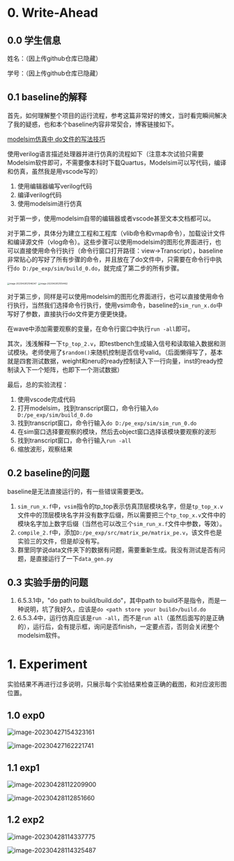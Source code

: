 # 0. Write-Ahead

## 0.0 学生信息

姓名：（因上传github仓库已隐藏）

学号：（因上传github仓库已隐藏）

## 0.1 baseline的解释

首先，如何理解整个项目的运行流程，参考这篇非常好的博文，当时看完瞬间解决了我的疑惑，也和本个baseline内容非常契合，博客链接如下。

[modelsim仿真中 do文件的写法技巧](https://blog.csdn.net/wordwarwordwar/article/details/80445775)

使用verilog语言描述处理器并进行仿真的流程如下（注意本次试验只需要Modelsim软件即可，不需要像本科时下载Quartus，Modelsim可以写代码，编译和仿真，虽然我是用vscode写的）

1. 使用编辑器编写verilog代码
2. 编译verilog代码
3. 使用modelsim进行仿真

对于第一步，使用modelsim自带的编辑器或者vscode甚至文本文档都可以。

对于第二步，具体分为建立工程和工程库（vlib命令和vmap命令），加载设计文件和编译源文件（vlog命令）。这些步骤可以使用modelsim的图形化界面进行，也可以直接使用命令行执行（命令行窗口打开路径：view->Transcript），baseline非常贴心的写好了所有步骤的命令，并且放在了do文件中，只需要在命令行中执行`do D:/pe_exp/sim/build_0.do`，就完成了第二步的所有步骤。

<img src="./images/report/image-20230428121046347.png" alt="image-20230428121046347" style="zoom:33%;" />

<img src="./images/report/image-20230428121054462.png" alt="image-20230428121054462" style="zoom:33%;" />

对于第三步，同样是可以使用modelsim的图形化界面进行，也可以直接使用命令行执行，当然我们选择命令行执行，使用vsim命令，baseline的`sim_run_x.do`中写好了参数，直接执行do文件更方便更快捷。

在wave中添加需要观察的变量，在命令行窗口中执行`run -all`即可。

其次，浅浅解释一下`tp_top_2.v`，即testbench生成输入信号和读取输入数据和测试模块。老师使用了`$random()`来随机控制是否信号valid。（后面懒得写了，基本就是四套测试数据，weight和neru的ready控制读入下一行向量，inst的ready控制读入下一个矩阵，也即下一个测试数据）

最后，总的实验流程：

1. 使用vscode完成代码
2. 打开modelsim，找到transcript窗口，命令行输入`do D:/pe_exp/sim/build_0.do `
3. 找到transcript窗口，命令行输入`do D:/pe_exp/sim/sim_run_0.do `
4. 在sim窗口选择要观察的模块，然后去object窗口选择该模块要观察的波形
5. 找到transcript窗口，命令行输入`run -all `
6. 缩放波形，观察结果

## 0.2 baseline的问题

baseline是无法直接运行的，有一些错误需要更改。

1. `sim_run_x.f`中，`vsim`指令的tp_top表示仿真顶层模块名字，但是`tp_top_x.v`文件中的顶层模块名字并没有数字后缀，所以需要把三个`tp_top_x.v`文件中的模块名字加上数字后缀（当然也可以改三个`sim_run_x.f`文件中参数，等效）。
2. `compile_2.f`中，添加`D:/pe_exp/src/matrix_pe/matrix_pe.v`，该文件也是实验三的文件，但是却没有写。
3. 群里同学说data文件夹下的数据有问题，需要重新生成。我没有测试是否有问题，是直接运行了一下`data_gen.py`

## 0.3 实验手册的问题

1. 6.5.3.1中，"do path to build/build.do"，其中path to build不是指令，而是一种说明，坑了我好久，应该是`do <path store your build>/build.do`
2. 6.5.3.4中，运行仿真应该是`run -all`，而不是`run all`（虽然后面写的是正确的），运行后，会有提示框，询问是否finish，一定要点否，否则会关闭整个modelsim软件。



# 1. Experiment

实验结果不再进行过多说明，只展示每个实验结果检查正确的截图，和对应波形图位置。

## 1.0 exp0

![image-20230427154323161](images/report/image-20230427154323161.png)

![image-20230427162221741](images/report/image-20230427162221741.png)

## 1.1 exp1

![image-20230428112209900](images/report/image-20230428112209900.png)

![image-20230428112851660](images/report/image-20230428112851660.png)

## 1.2 exp2

![image-20230428114337775](images/report/image-20230428114337775.png)

![image-20230428114325487](images/report/image-20230428114325487.png)

